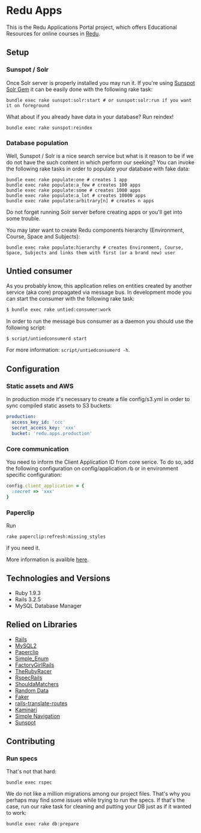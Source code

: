 # Redu Apps

This is the Redu Applications Portal project, which offers Educational Resources
for online courses in [Redu](http://redu.com.br).

## Setup

### Sunspot / Solr
Once Solr server is properly installed you may run it. If you're using
[Sunspot Solr Gem](https://github.com/outoftime/sunspot/tree/master/sunspot_solr#sunspotsolr)
it can be easily done with the following rake task:
```shell
bundle exec rake sunspot:solr:start # or sunspot:solr:run if you want it on foreground
```
What about if you already have data in your database? Run reindex!
```shell
bundle exec rake sunspot:reindex
```

### Database population
Well, Sunspot / Solr is a nice search service but what is it reason to be if we do not have the such content in which perform our seeking? You can invoke the following rake tasks in order to populate your database with fake data:
```shell
bundle exec rake populate:one # creates 1 app
bundle exec rake populate:a_few # creates 100 apps
bundle exec rake populate:some # creates 1000 apps
bundle exec rake populate:a_lot # creates 10000 apps
bundle exec rake populate:arbitrary[n] # creates n apps
```
Do not forget running Solr server before creating apps or you'll get into some trouble.

You may later want to create Redu components hierarchy (Environment, Course, Space and Subjects):
```shell
bundle exec rake populate:hierarchy # creates Environment, Course, Space, Subjects and links them with first (or a brand new) user
```

## Untied consumer

As you probably know, this application relies on entities created by another service (aka core) propagated via message bus. In development mode you can start the consumer with the following rake task:

```sh
$ bundle exec rake untied:consumer:work
```

In order to run the message bus consumer as a daemon you should use the following script:

```sh
$ script/untiedconsumerd start
```

For more information: ``script/untiedconsumerd -h``.

## Configuration

### Static assets and AWS

In production mode it's necessary to create a file config/s3.yml in order to sync compiled static assets to S3 buckets:

```yaml
production:
  access_key_id: 'ccc'
  secret_access_key: 'xxx'
  bucket: 'redu.apps.production'
```

### Core communication

You need to inform the Client Application ID from core serice. To do so, add the following configuration on config/application.rb or in environment specific configuration:

```ruby
config.client_application = {
  :secret => 'xxx'
}
```

### Paperclip
Run
```shell
rake paperclip:refresh:missing_styles
```
if you need it.

More information is avalible [here](https://github.com/rumblelabs/asset_sync).

## Technologies and Versions
* Ruby 1.9.3
* Rails 3.2.5
* MySQL Database Manager

## Relied on Libraries
* [Rails](https://github.com/rails/rails)
* [MySQL2](http://rubygems.org/gems/mysql2)
* [Paperclip](https://github.com/thoughtbot/paperclip)
* [Simple_Enum](https://github.com/lwe/simple_enum)
* [FactoryGirlRails](https://github.com/thoughtbot/factory_girl_rails)
* [TheRubyRacer](https://github.com/cowboyd/therubyracer)
* [RspecRails](https://github.com/rspec/rspec-rails)
* [ShouldaMatchers](https://github.com/thoughtbot/shoulda-matchers)
* [Random Data](https://github.com/tomharris/random_data)
* [Faker](https://github.com/stympy/faker)
* [rails-translate-routes](https://github.com/francesc/rails-translate-routes)
* [Kaminari](https://github.com/amatsuda/kaminari)
* [Simple Navigation](https://github.com/andi/simple-navigation)
* [Sunspot](https://github.com/outoftime/sunspot)

## Contributing

### Run specs
That's not that hard:
```shell
bundle exec rspec
```
We do not like a million migrations among our project files. That's why you perhaps may find some issues while trying to run the specs. If that's the case, run our rake task for cleaning and putting your DB just as if it wanted to work:
```shell
bundle exec rake db:prepare
```